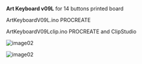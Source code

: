 **Art Keyboard v09L**
for 14 buttons printed board

ArtKeyboardV09L.ino      PROCREATE

ArtKeyboardV09Lclip.ino  PROCREATE and ClipStudio

![image02](https://github.com/Roboxtools/ArtKeyboard/blob/master/Board_v09s/ArtKeyboard-2.jpg?raw=true)

![image02](https://github.com/Roboxtools/ArtKeyboard/blob/master/Board_v09s/ArtKeyboard-3.jpg?raw=true)
